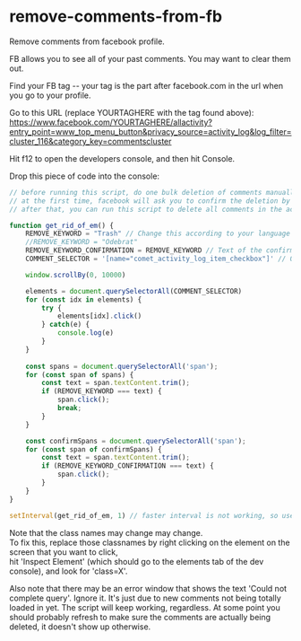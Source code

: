 # remove-comments-from-fb
Remove comments from facebook profile.

FB allows you to see all of your past comments. You may want to clear them out. 
  
Find your FB tag -- your tag is the part after facebook.com in the url when you go to your profile.

Go to this URL (replace YOURTAGHERE with the tag found above): https://www.facebook.com/YOURTAGHERE/allactivity?entry_point=www_top_menu_button&privacy_source=activity_log&log_filter=cluster_116&category_key=commentscluster
  
Hit f12 to open the developers console, and then hit Console.  
  
Drop this piece of code into the console:  

```javascript
// before running this script, do one bulk deletion of comments manually
// at the first time, facebook will ask you to confirm the deletion by typping your password
// after that, you can run this script to delete all comments in the activity log

function get_rid_of_em() {
    REMOVE_KEYWORD = "Trash" // Change this according to your language settings (text of  the button for mass delete)
    //REMOVE_KEYWORD = "Odebrat"
    REMOVE_KEYWORD_CONFIRMATION = REMOVE_KEYWORD // Text of the confirmation button
    COMMENT_SELECTOR = '[name="comet_activity_log_item_checkbox"]' // Or insert the selector you find in your inspector!

    window.scrollBy(0, 10000) 

    elements = document.querySelectorAll(COMMENT_SELECTOR) 
    for (const idx in elements) {
        try {
            elements[idx].click()
        } catch(e) {
            console.log(e)
        }
    }
    
    const spans = document.querySelectorAll('span');
    for (const span of spans) {
        const text = span.textContent.trim();
        if (REMOVE_KEYWORD === text) {
            span.click();
            break;
        }
    }

    const confirmSpans = document.querySelectorAll('span');
    for (const span of confirmSpans) {
        const text = span.textContent.trim();
        if (REMOVE_KEYWORD_CONFIRMATION === text) {
            span.click();
        }
    }
}

setInterval(get_rid_of_em, 1) // faster interval is not working, so use 1 second
```
Note that the class names may change may change.  
To fix this, replace those classnames by right clicking on the element on the screen that you want to click,  
hit 'Inspect Element' (which should go to the elements tab of the dev console), and look for 'class=X'. 

Also note that there may be an error window that shows the text 'Could not complete query'. Ignore it. It's just due to new comments not being totally loaded in yet. The script will keep working, regardless. At some point you should probably refresh to make sure the comments are actually being deleted, it doesn't show up otherwise.
